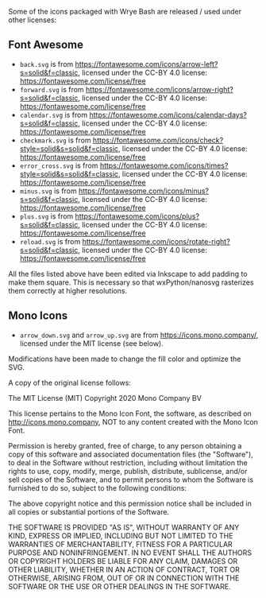 Some of the icons packaged with Wrye Bash are released / used under other licenses:

## Font Awesome

- `back.svg` is from https://fontawesome.com/icons/arrow-left?s=solid&f=classic,
  licensed under the CC-BY 4.0 license: https://fontawesome.com/license/free
- `forward.svg` is from https://fontawesome.com/icons/arrow-right?s=solid&f=classic,
  licensed under the CC-BY 4.0 license: https://fontawesome.com/license/free
- `calendar.svg` is from https://fontawesome.com/icons/calendar-days?s=solid&f=classic,
  licensed under the CC-BY 4.0 license: https://fontawesome.com/license/free
- `checkmark.svg` is from https://fontawesome.com/icons/check?style=solid&s=solid&f=classic,
  licensed under the CC-BY 4.0 license: https://fontawesome.com/license/free
- `error_cross.svg` is from https://fontawesome.com/icons/times?style=solid&s=solid&f=classic,
  licensed under the CC-BY 4.0 license: https://fontawesome.com/license/free
- `minus.svg` is from https://fontawesome.com/icons/minus?s=solid&f=classic,
  licensed under the CC-BY 4.0 license: https://fontawesome.com/license/free
- `plus.svg` is from https://fontawesome.com/icons/plus?s=solid&f=classic,
  licensed under the CC-BY 4.0 license: https://fontawesome.com/license/free
- `reload.svg` is from https://fontawesome.com/icons/rotate-right?s=solid&f=classic,
  licensed under the CC-BY 4.0 license: https://fontawesome.com/license/free

All the files listed above have been edited via Inkscape to add padding to make them square.
This is necessary so that wxPython/nanosvg rasterizes them correctly at higher resolutions.

## Mono Icons

- `arrow_down.svg` and `arrow_up.svg` are from https://icons.mono.company/,
  licensed under the MIT license (see below).

Modifications have been made to change the fill color and optimize the SVG.

A copy of the original license follows:

The MIT License (MIT) Copyright 2020 Mono Company BV

This license pertains to the Mono Icon Font, the software, as described on http://icons.mono.company, NOT to any content created with the Mono Icon Font.

Permission is hereby granted, free of charge, to any person obtaining a copy of this software and associated documentation files (the "Software"), to deal in the Software without restriction, including without limitation the rights to use, copy, modify, merge, publish, distribute, sublicense, and/or sell copies of the Software, and to permit persons to whom the Software is furnished to do so, subject to the following conditions:

The above copyright notice and this permission notice shall be included in all copies or substantial portions of the Software.

THE SOFTWARE IS PROVIDED "AS IS", WITHOUT WARRANTY OF ANY KIND, EXPRESS OR IMPLIED, INCLUDING BUT NOT LIMITED TO THE WARRANTIES OF MERCHANTABILITY, FITNESS FOR A PARTICULAR PURPOSE AND NONINFRINGEMENT. IN NO EVENT SHALL THE AUTHORS OR COPYRIGHT HOLDERS BE LIABLE FOR ANY CLAIM, DAMAGES OR OTHER LIABILITY, WHETHER IN AN ACTION OF CONTRACT, TORT OR OTHERWISE, ARISING FROM, OUT OF OR IN CONNECTION WITH THE SOFTWARE OR THE USE OR OTHER DEALINGS IN THE SOFTWARE.
